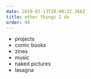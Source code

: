 ```yaml
---
date: 2019-07-13T20:00:22.266Z
title: other things I do
order: 99
---
```

- projects
- comic books
- zines
- music
- naked pictures
- lasagna
